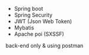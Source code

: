 - Spring boot
- Spring Security
- JWT (Json Web Token)
- Mybatis
- Apache poi (SXSSF)

back-end only & using postman
